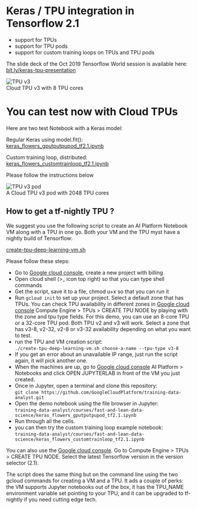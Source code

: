# Keras / TPU integration in Tensorflow 2.1

 * support for TPUs
 * support for TPU pods
 * support for custom training loops on TPUs and TPU pods
 
 The slide deck of the Oct 2019 Tensorflow World session is available here: 
 [bit.ly/keras-tpu-presentation](https://docs.google.com/presentation/d/e/2PACX-1vRqvlSpX5CVRC2oQ_e_nRNahOSPoDVL6I36kdjuPR_4y_tCPb-_k98Du1QXBwx4sBvVrzsCPulmuPn8/pub)
 
 ![TPU v3](https://cloud.google.com/images/products/tpu/cloud-tpu-v3-img_2x.png)
 <br/>Cloud TPU v3 with 8 TPU cores
 
# You can test now with Cloud TPUs

Here are two test Notebook with a Keras model:

Regular Keras using model.fit():<br/>
[keras_flowers_gputputpupod_tf2.1.ipynb](https://github.com/GoogleCloudPlatform/training-data-analyst/blob/master/courses/fast-and-lean-data-science/keras_flowers_gputputpupod_tf2.1.ipynb)

Custom training loop, distributed:<br/>
[keras_flowers_customtrainloop_tf2.1.ipynb](https://github.com/GoogleCloudPlatform/training-data-analyst/blob/master/courses/fast-and-lean-data-science/keras_flowers_customtrainloop_tf2.1.ipynb)

Please follow the instructions below

![TPU v3 pod](https://cloud.google.com/images/products/tpu/google-cloud-ai_2x.png)
 <br/>A Cloud TPU v3 pod with 2048 TPU cores

## How to get a tf-nightly TPU ?

We suggest you use the following script to create an AI Platform Notebook VM
along with a TPU in one go. Both your VM and the TPU myst have a nightly build of Tensorflow:

[create-tpu-deep-learning-vm.sh](https://raw.githubusercontent.com/GoogleCloudPlatform/training-data-analyst/master/courses/fast-and-lean-data-science/create-tpu-deep-learning-vm.sh)

Please follow these steps:
 * Go to [Google cloud console](https://console.cloud.google.com/), create a new project with billing
 * Open cloud shell (>_ icon top right) so that you can type shell commands
 * Get the script, save it to a file, chmod u+x so that you can run it
 * Run `gcloud init` to set up your project. Select a default zone that
 has TPUs. You can check TPU availability in different zones in [Google cloud console](https://console.cloud.google.com/)
 Compute Engine > TPUs > CREATE TPU NODE by playing with the zone and tpu type fields. For this
 demo, you can use an 8-core TPU or a 32-core TPU pod. Both TPU v2 and v3 will work.
 Select a zone that has v3-8, v2-32, v2-8 or v3-32 availability depending on what you want to test.
 * run the TPU and VM creation script:<br/>
 `./create-tpu-deep-learning-vm.sh choose-a-name --tpu-type v3-8`
 * If you get an error about an unavailable IP range, just run the script again, it will pick another one.
 * When the machines are up, go to [Google cloud console](https://console.cloud.google.com/) AI Platform > Notebooks
 and click OPEN JUPYTERLAB in front of the VM you just created.
 * Once in Jupyter, open a terminal and clone this repository:<br/>
 `git clone https://github.com/GoogleCloudPlatform/training-data-analyst.git`
 * Open the demo notebook using the file browser in Jupyter:<br/>
 `training-data-analyst/courses/fast-and-lean-data-science/keras_flowers_gputputpupod_tf2.1.ipynb`
 * Run through all the cells.
 * you can then try the custom training loop example notebook:<br/>
 `training-data-analyst/courses/fast-and-lean-data-science/keras_flowers_customtrainloop_tf2.1.ipynb`

You can also use the [Google cloud console](https://console.cloud.google.com/). Go to
Compute Engine > TPUs > CREATE TPU NODE. Select the latest Tensorflow version in the version selector (2.1).

The script does the same thing but on the command line using the two
gcloud commands for creating a VM and a TPU. It ads a couple of perks:
the VM supports Jupyter notebooks out of the box, it has the TPU_NAME environment variable set pointing to your TPU,
and it can be upgraded to tf-nightly if you need cutting edge tech.